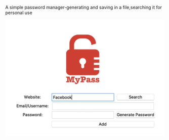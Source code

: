 A simple password manager-generating and saving in a file,searching it for personal use

![](/imgs/passui.png)
